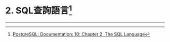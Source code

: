 # 2. SQL查詢語言[^1]

---



[^1]: [PostgreSQL: Documentation: 10: Chapter 2. The SQL Language](https://www.postgresql.org/docs/10/static/tutorial-sql.html)

